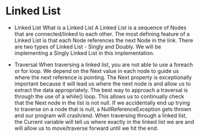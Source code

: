 # Linked List

- Linked List
What is a Linked List
A Linked List is a sequence of Nodes that are connected/linked to each other. The most defining feature of a Linked List is that each Node references the next Node in the link.
There are two types of Linked List - Singly and Doubly. We will be implementing a Singly Linked List in this implementation.

- Traversal
When traversing a linked list, you are not able to use a foreach or for loop. We depend on the Next value in each node to guide us where the next reference is pointing. The Next property is exceptionally important because 
it will lead us where the next node is and allow us to extract the data appropriately.
The best way to approach a traversal is through the use of a while() loop. This allows us to continually check that the Next node in the list is not null. If we accidentally end up trying to traverse on a node that is null,
a NullReferenceException gets thrown and our program will crash/end.
When traversing through a linked list, the Current variable will tell us where exactly in the linked list we are and will allow us to move/traverse forward until we hit the end.
